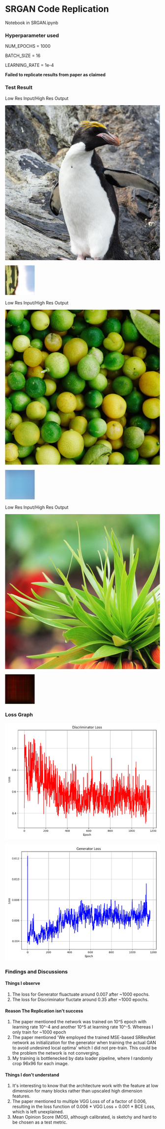 # SRGAN Code Replication

Notebook in SRGAN.ipynb

### Hyperparameter used

NUM_EPOCHS = 1000

BATCH_SIZE = 16

LEARNING_RATE = 1e-4

**Failed to replicate results from paper as claimed**

### Test Result

Low Res Input/High Res Output

![Low Res Input](assets/0801_test.png)

![Super Res Generated](assets/0801_gen.png)

Low Res Input/High Res Output

![Low Res Input](assets/0802_test.png)

![Super Res Generated](assets/0802_gen.png)

Low Res Input/High Res Output

![Low Res Input](assets/0803_test.png)

![Super Res Generated](assets/0803_gen.png)

### Loss Graph

![Discriminator Loss](assets/disc_loss.png)

![Generator Loss](assets/gen_loss.png)

### Findings and Discussions

#### Things I observe

1. The loss for Generator fluactuate around 0.007 after ~1000 epochs.
2. The loss for Discriminator fluctate around 0.35 after ~1000 epochs.

#### Reason The Replication isn't success

1. The paper mentioned the network was trained on 10^5 epoch with learning rate 10^-4 and another 10^5 at learning rate 10^-5. Whereas I only train for ~1000 epoch
2. The paper mentioned 'We employed the trained MSE-based SRResNet
   network as initialization for the generator when training
   the actual GAN to avoid undesired local optima' which I did not pre-train. This could be the problem the network is not converging.
3. My training is bottlenecked by data loader pipeline, where I randomly crop 96x96 for each image.

#### Things I don't understand

1. It's interesting to know that the architecture work with the feature at low dimension for many blocks rather than upscaled high dimension features.
2. The paper mentioned to multiple VGG Loss of of a factor of 0.006, resulting in the loss function of 0.006 * VGG Loss + 0.001 * BCE Loss, which is left unexplained.
3. Mean Opinion Score (MOS), although calibrated, is sketchy and hard to be chosen as a test metric.
